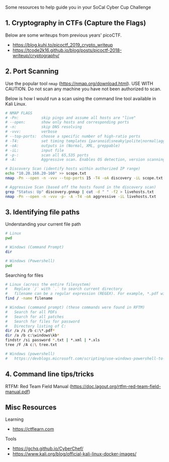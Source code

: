 Some resources to help guide you in your SoCal Cyber Cup Challenge


## 1. Cryptography in CTFs (Capture the Flags)
Below are some writeups from previous years' picoCTF.
- https://blog.kuhi.to/picoctf_2019_crypto_writeup
- https://tcode2k16.github.io/blog/posts/picoctf-2018-writeup/cryptography/


## 2. Port Scanning
Use the popular tool `nmap` (https://nmap.org/download.html). USE WITH CAUTION. Do not scan any machine you have not been authorized to scan.

Below is how I would run a scan using the command line tool available in Kali Linux.
```bash
# NMAP FLAGS
# -Pn:          skip pings and assume all hosts are "live"
# --open:       show only hosts and corresponding ports
# -n:           skip DNS resolving
# -vvv:         verbose
# --top-ports:  choose a specific number of high-ratio ports
# -T4:          set timing templates {paranoid|sneaky|polite|normal|aggressive|insane}
# -oA:          outputs in (Normal, XML, greppable)
# -iL:          input file
# -p-:          scan all 65,535 ports
# -A:           Aggressive scan. Enables OS detection, version scanning, script scanning, and traceroute. Good for one-off host scanning

# Discovery Scan (identify hosts within authorized IP range)
echo "10.20.160.20-160" >> scope.txt
nmap -Pn --open -n -vvv --top-ports 15 -T4 -oA discovery -iL scope.txt

# Aggressive Scan (based off the hosts found in the discovery scan)
grep "Status: Up" discovery.gnmap | cut -d " " -f2 > livehosts.txt
nmap -Pn --open -n -vvv -p- -A -T4 -oA aggressive -iL livehosts.txt
```


## 3. Identifying file paths
Understanding your current file path
```bash
# Linux
pwd

# Windows (Command Prompt)
dir

# Windows (Powershell)
pwd
```

Searching for files
```bash
# Linux (across the entire filesystem)
#   Replace `/` with `.` to search current directory
#   filename can be a regular expression (REGEX). For example, *.pdf will find all PDFs.
find / -name filename

# Windows (command prompt) (these commands were found in RFTM)
#   Search for all PDFs
#   Search for all patches
#   Search for files for password
#   Directory listing of C:
dir /a /s /b c:\*.pdf*
dir /a /b c:\windows\kb*
findstr /si password *.txt | *.xml | *.xls
tree /F /A c:\ tree.txt

# Windows (powershell)
#   https://devblogs.microsoft.com/scripting/use-windows-powershell-to-search-for-files/
```


## 4. Command line tips/tricks
RTFM: Red Team Field Manual (https://doc.lagout.org/rtfm-red-team-field-manual.pdf)


## Misc Resources
Learning
- https://ctflearn.com

Tools
- https://gchq.github.io/CyberChef/
- https://www.kali.org/blog/official-kali-linux-docker-images/

